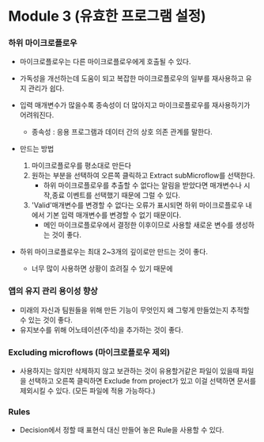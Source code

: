 # Module 3 (유효한 프로그램 설정)



### 하위 마이크로플로우

- 마이크로플로우는 다른 마이크로플로우에게 호출될 수 있다.
- 가독성을 개선하는데 도움이 되고 복잡한 마이크로플로우의 일부를 재사용하고 유지 관리가 쉽다.
- 입력 매개변수가 많을수록 종속성이 더 많아지고 마이크로플로우를 재사용하기가 어려워진다.
  - 종속성 : 응용 프로그램과 데이터 간의 상호 의존 관계를 말한다.

- 만드는 방법
  1. 마이크로플로우를 평소대로 만든다
  2. 원하는 부분을 선택하여 오른쪽 클릭하고 Extract subMicroflow를 선택한다.
     - 하위 마이크로플로우를 추출할 수 없다는 알림을 받았다면 매개변수나 시작,종료 이벤트를 선택했기 때문에 그럴 수 있다.
  3. 'Valid'매개변수를 변경할 수 없다는 오류가 표시되면 하위 마이크로플로우 내에서 기본 입력 매개변수를 변경할 수 없기 때문이다.
     - 메인 마이크로플로우에서 결정한 이후이므로 사용할 새로운 변수를 생성하는 것이 좋다.
- 하위 마이크로플로우는 최대 2~3개의 깊이로만 만드는 것이 좋다.
  - 너무 많이 사용하면 상황이 흐려질 수 있기 때문에




### 앱의 유지 관리 용이성 향상

- 미래의 자신과 팀원들을 위해 만든 기능이 무엇인지 왜 그렇게 만들었는지 추적할 수 있는 것이 좋다.
- 유지보수를 위해 어노테이션(주석)을 추가하는 것이 좋다.



### Excluding microflows (마이크로플로우 제외)

- 사용하지는 않지만 삭제하지 않고 보관하는 것이 유용할거같은 파일이 있을때 파일을 선택하고 오른쪽 클릭하면 Exclude from project가 있고 이걸 선택하면 문서를 제외시킬 수 있다. (모든 파일에 적용 가능하다.)



### Rules

- Decision에서 정할 때 표현식 대신 만들어 놓은 Rule을 사용할 수 있다.
